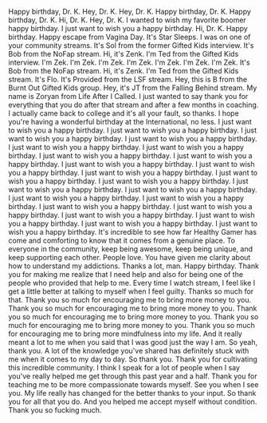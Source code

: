  Happy birthday, Dr. K. Hey, Dr. K. Hey, Dr. K. Happy birthday, Dr. K. Happy birthday, Dr. K. Hi, Dr. K. Hey, Dr. K. I wanted to wish my favorite boomer happy birthday. I just want to wish you a happy birthday. Hi, Dr. K. Happy birthday. Happy escape from Vagina Day. It's Star Sleeps. I was on one of your community streams. It's Sol from the former Gifted Kids interview. It's Bob from the NoFap stream. Hi, it's Zenk. I'm Ted from the Gifted Kids interview. I'm Zek. I'm Zek. I'm Zek. I'm Zek. I'm Zek. I'm Zek. I'm Zek. It's Bob from the NoFap stream. Hi, it's Zenk. I'm Ted from the Gifted Kids stream. It's Flo. It's Provided from the LSF stream. Hey, this is B from the Burnt Out Gifted Kids group. Hey, it's JT from the Falling Behind stream. My name is Zoryan from Life After I Called. I just wanted to say thank you for everything that you do after that stream and after a few months in coaching. I actually came back to college and it's all your fault, so thanks. I hope you're having a wonderful birthday at the International, no less. I just want to wish you a happy birthday. I just want to wish you a happy birthday. I just want to wish you a happy birthday. I just want to wish you a happy birthday. I just want to wish you a happy birthday. I just want to wish you a happy birthday. I just want to wish you a happy birthday. I just want to wish you a happy birthday. I just want to wish you a happy birthday. I just want to wish you a happy birthday. I just want to wish you a happy birthday. I just want to wish you a happy birthday. I just want to wish you a happy birthday. I just want to wish you a happy birthday. I just want to wish you a happy birthday. I just want to wish you a happy birthday. I just want to wish you a happy birthday. I just want to wish you a happy birthday. I just want to wish you a happy birthday. I just want to wish you a happy birthday. I just want to wish you a happy birthday. I just want to wish you a happy birthday. I just want to wish you a happy birthday. It's incredible to see how far Healthy Gamer has come and comforting to know that it comes from a genuine place. To everyone in the community, keep being awesome, keep being unique, and keep supporting each other. People love. You have given me clarity about how to understand my addictions. Thanks a lot, man. Happy birthday. Thank you for making me realize that I need help and also for being one of the people who provided that help to me. Every time I watch stream, I feel like I get a little better at talking to myself when I feel guilty. Thanks so much for that. Thank you so much for encouraging me to bring more money to you. Thank you so much for encouraging me to bring more money to you. Thank you so much for encouraging me to bring more money to you. Thank you so much for encouraging me to bring more money to you. Thank you so much for encouraging me to bring more mindfulness into my life. And it really meant a lot to me when you said that I was good just the way I am. So yeah, thank you. A lot of the knowledge you've shared has definitely stuck with me when it comes to my day to day. So thank you. Thank you for cultivating this incredible community. I think I speak for a lot of people when I say you've really helped me get through this past year and a half. Thank you for teaching me to be more compassionate towards myself. See you when I see you. My life really has changed for the better thanks to your input. So thank you for all that you do. And you helped me accept myself without condition. Thank you so fucking much.